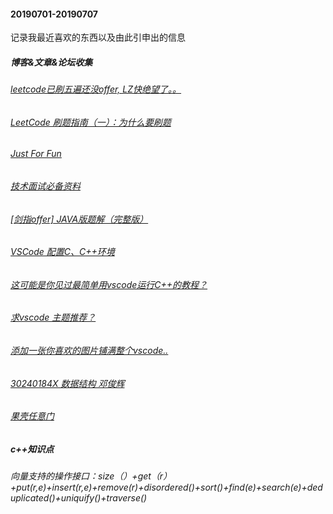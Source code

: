 #### 20190701-20190707 
记录我最近喜欢的东西以及由此引申出的信息
##### 博客&文章&论坛收集
###### [leetcode已刷五遍还没offer, LZ快绝望了。。](https://www.1point3acres.com/bbs/thread-168094-1-1.html)
###### [LeetCode 刷题指南（一）：为什么要刷题](https://selfboot.cn/2016/07/24/leetcode_guide_why/)
###### [Just For Fun](https://selfboot.cn/)
###### [技术面试必备资料](https://github.com/CyC2018/CS-Notes)
###### [[剑指offer] JAVA版题解（完整版）](https://zhuanlan.zhihu.com/p/42199771)

###### [VSCode 配置C、C++环境](https://blog.csdn.net/cod_E/article/details/78770846)
###### [这可能是你见过最简单用vscode运行C++的教程？](https://www.bilibili.com/video/av48031668?from=search&seid=15314281826142443218)
###### [求vscode 主题推荐？](https://www.zhihu.com/question/38435139)
###### [添加一张你喜欢的图片铺满整个vscode..](https://marketplace.visualstudio.com/items?itemName=manasxx.background-cover)

###### [30240184X 数据结构 邓俊辉](http://www.xuetangx.com/courses/course-v1:TsinghuaX+30240184+sp/courseware/706d387daf2d4495aeb7fea3246a82ce/2e24132b1a8e40ce8b5bd27b60e99b85/)

###### [果壳任意门](http://www.gkbang.cn/link/)

##### c++知识点
###### 向量支持的操作接口：size（）+get（r）+put(r,e)+insert(r,e)+remove(r)+disordered()+sort()+find(e)+search(e)+deduplicated()+uniquify()+traverse()
###### 



